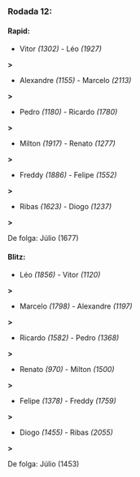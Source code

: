 ### Rodada 12:

#### Rapid:

* Vitor *(1302)*     -     Léo *(1927)*

 **>** 
* Alexandre *(1155)*     -     Marcelo *(2113)*

 **>** 
* Pedro *(1180)*     -     Ricardo *(1780)*

 **>** 
* Milton *(1917)*     -     Renato *(1277)*

 **>** 
* Freddy *(1886)*     -     Felipe *(1552)*

 **>** 
* Ribas *(1623)*     -     Diogo *(1237)*

 **>** 

De folga: Júlio (1677)

#### Blitz:

* Léo *(1856)*     -     Vitor *(1120)*

 **>** 
* Marcelo *(1798)*     -     Alexandre *(1197)*

 **>** 
* Ricardo *(1582)*     -     Pedro *(1368)*

 **>** 
* Renato *(970)*     -     Milton *(1500)*

 **>** 
* Felipe *(1378)*     -     Freddy *(1759)*

 **>** 
* Diogo *(1455)*     -     Ribas *(2055)*

 **>** 

De folga: Júlio (1453)

